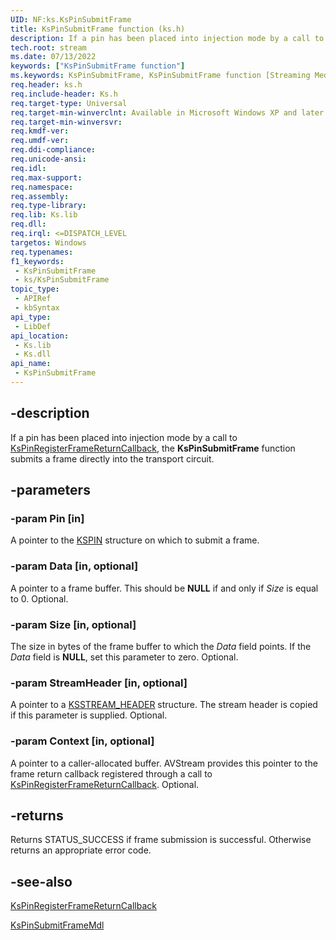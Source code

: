 ```yaml
---
UID: NF:ks.KsPinSubmitFrame
title: KsPinSubmitFrame function (ks.h)
description: If a pin has been placed into injection mode by a call to KsPinRegisterFrameReturnCallback, the KsPinSubmitFrame function submits a frame directly into the transport circuit.
tech.root: stream
ms.date: 07/13/2022
keywords: ["KsPinSubmitFrame function"]
ms.keywords: KsPinSubmitFrame, KsPinSubmitFrame function [Streaming Media Devices], avfunc_ce7c4c71-c404-4061-a2e5-b9f4c15df4a2.xml, ks/KsPinSubmitFrame, stream.kspinsubmitframe
req.header: ks.h
req.include-header: Ks.h
req.target-type: Universal
req.target-min-winverclnt: Available in Microsoft Windows XP and later operating systems and DirectX 8.0 and later DirectX versions.
req.target-min-winversvr: 
req.kmdf-ver: 
req.umdf-ver: 
req.ddi-compliance: 
req.unicode-ansi: 
req.idl: 
req.max-support: 
req.namespace: 
req.assembly: 
req.type-library: 
req.lib: Ks.lib
req.dll: 
req.irql: <=DISPATCH_LEVEL
targetos: Windows
req.typenames: 
f1_keywords:
 - KsPinSubmitFrame
 - ks/KsPinSubmitFrame
topic_type:
 - APIRef
 - kbSyntax
api_type:
 - LibDef
api_location:
 - Ks.lib
 - Ks.dll
api_name:
 - KsPinSubmitFrame
---
```


## -description

If a pin has been placed into injection mode by a call to [KsPinRegisterFrameReturnCallback](/windows-hardware/drivers/ddi/ks/nf-ks-kspinregisterframereturncallback), the **KsPinSubmitFrame** function submits a frame directly into the transport circuit.

## -parameters

### -param Pin [in]

A pointer to the [KSPIN](/windows-hardware/drivers/ddi/ks/ns-ks-_kspin) structure on which to submit a frame.

### -param Data [in, optional]

A pointer to a frame buffer. This should be **NULL** if and only if *Size* is equal to 0. Optional.

### -param Size [in, optional]

The size in bytes of the frame buffer to which the *Data* field points. If the *Data* field is **NULL**, set this parameter to zero. Optional.

### -param StreamHeader [in, optional]

A pointer to a [KSSTREAM_HEADER](/windows-hardware/drivers/ddi/ks/ns-ks-ksstream_header) structure. The stream header is copied if this parameter is supplied. Optional.

### -param Context [in, optional]

A pointer to a caller-allocated buffer. AVStream provides this pointer to the frame return callback registered through a call to [KsPinRegisterFrameReturnCallback](/windows-hardware/drivers/ddi/ks/nf-ks-kspinregisterframereturncallback). Optional.

## -returns

Returns STATUS_SUCCESS if frame submission is successful. Otherwise returns an appropriate error code.

## -see-also

[KsPinRegisterFrameReturnCallback](/windows-hardware/drivers/ddi/ks/nf-ks-kspinregisterframereturncallback)

[KsPinSubmitFrameMdl](/windows-hardware/drivers/ddi/ks/nf-ks-kspinsubmitframemdl)
